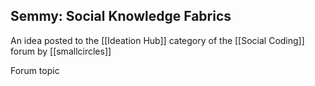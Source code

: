 ## Semmy: Social Knowledge Fabrics

An idea posted to the [[Ideation Hub]] category of the [[Social Coding]] forum by [[smallcircles]]

Forum topic